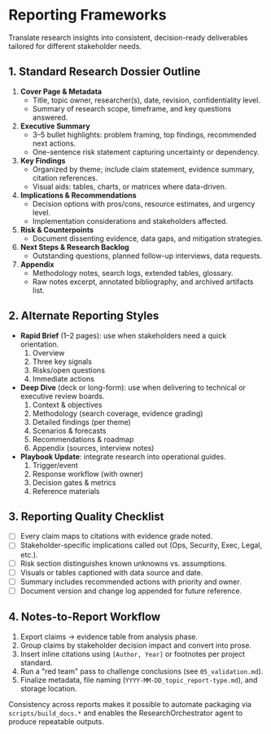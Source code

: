 # Reporting Frameworks

Translate research insights into consistent, decision-ready deliverables tailored for different stakeholder needs.

## 1. Standard Research Dossier Outline
1. **Cover Page & Metadata**
   - Title, topic owner, researcher(s), date, revision, confidentiality level.
   - Summary of research scope, timeframe, and key questions answered.
2. **Executive Summary**
   - 3–5 bullet highlights: problem framing, top findings, recommended next actions.
   - One-sentence risk statement capturing uncertainty or dependency.
3. **Key Findings**
   - Organized by theme; include claim statement, evidence summary, citation references.
   - Visual aids: tables, charts, or matrices where data-driven.
4. **Implications & Recommendations**
   - Decision options with pros/cons, resource estimates, and urgency level.
   - Implementation considerations and stakeholders affected.
5. **Risk & Counterpoints**
   - Document dissenting evidence, data gaps, and mitigation strategies.
6. **Next Steps & Research Backlog**
   - Outstanding questions, planned follow-up interviews, data requests.
7. **Appendix**
   - Methodology notes, search logs, extended tables, glossary.
   - Raw notes excerpt, annotated bibliography, and archived artifacts list.

## 2. Alternate Reporting Styles
- **Rapid Brief** (1–2 pages): use when stakeholders need a quick orientation.
  1. Overview
  2. Three key signals
  3. Risks/open questions
  4. Immediate actions
- **Deep Dive** (deck or long-form): use when delivering to technical or executive review boards.
  1. Context & objectives
  2. Methodology (search coverage, evidence grading)
  3. Detailed findings (per theme)
  4. Scenarios & forecasts
  5. Recommendations & roadmap
  6. Appendix (sources, interview notes)
- **Playbook Update**: integrate research into operational guides.
  1. Trigger/event
  2. Response workflow (with owner)
  3. Decision gates & metrics
  4. Reference materials

## 3. Reporting Quality Checklist
- [ ] Every claim maps to citations with evidence grade noted.
- [ ] Stakeholder-specific implications called out (Ops, Security, Exec, Legal, etc.).
- [ ] Risk section distinguishes known unknowns vs. assumptions.
- [ ] Visuals or tables captioned with data source and date.
- [ ] Summary includes recommended actions with priority and owner.
- [ ] Document version and change log appended for future reference.

## 4. Notes-to-Report Workflow
1. Export claims → evidence table from analysis phase.
2. Group claims by stakeholder decision impact and convert into prose.
3. Insert inline citations using `[Author, Year]` or footnotes per project standard.
4. Run a "red team" pass to challenge conclusions (see `05_validation.md`).
5. Finalize metadata, file naming (`YYYY-MM-DD_topic_report-type.md`), and storage location.

Consistency across reports makes it possible to automate packaging via `scripts/build_docs.*` and enables the ResearchOrchestrator agent to produce repeatable outputs.
